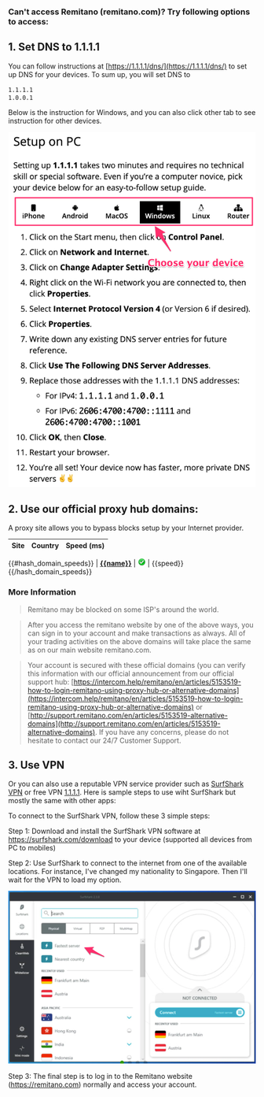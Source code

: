 ### Can't access Remitano (remitano.com)? Try following options to access:

## 1. Set DNS to 1.1.1.1

You can follow instructions at [https://1.1.1.1/dns/](https://1.1.1.1/dns/) to set up DNS for your devices. To sum up, you will set DNS to
```
1.1.1.1
1.0.0.1
```
Below is the instruction for Windows, and you can also click other tab to see instruction for other devices.

![](assets/img/set_dns_1-1-1-1.png)

## 2. Use our official proxy hub domains:

A proxy site allows you to bypass blocks setup by your Internet provider.


| Site        | Country           | Speed (ms) |
| ------------- |:-------------:| -----:|
{{#hash_domain_speeds}}
| **[{{name}}](https://{{name}})** | ![](assets/img/up.png) | {{speed}}
{{/hash_domain_speeds}}

### More Information

> Remitano may be blocked on some ISP's around the world.

> After you access the remitano website by one of the above ways, you can sign in to your account and make transactions as always. All of your trading activities on the above domains will take place the same as on our main website remitano.com.

> Your account is secured with these official domains (you can verify this information with our official announcement from our official support hub: [https://intercom.help/remitano/en/articles/5153519-how-to-login-remitano-using-proxy-hub-or-alternative-domains](https://intercom.help/remitano/en/articles/5153519-how-to-login-remitano-using-proxy-hub-or-alternative-domains) or [http://support.remitano.com/en/articles/5153519-alternative-domains](http://support.remitano.com/en/articles/5153519-alternative-domains). If you have any concerns, please do not hesitate to contact our 24/7 Customer Support.

## 3. Use VPN

Or you can also use a reputable VPN service provider such as [SurfShark VPN](https://surfshark.com/download) or free VPN [1.1.1.1](https://1.1.1.1/). Here is sample steps to use wiht SurfShark but mostly the same with other apps:

To connect to the SurfShark VPN, follow these 3 simple steps:

Step 1: Download and install the SurfShark VPN software at https://surfshark.com/download to your device (supported all devices from PC to mobiles)

Step 2: Use SurfShark to connect to the internet from one of the available locations. For instance, I've changed my nationality to Singapore. Then I'll wait for the VPN to load my option.

![](assets/img/surfshark-screenshot.png)

Step 3: The final step is to log in to the Remitano website (https://remitano.com) normally and access your account.
